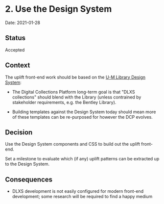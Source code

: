 # 2. Use the Design System

Date: 2021-01-28

## Status

Accepted

## Context

The uplift front-end work should be based on the [U-M Library Design System](https://design-system.lib.umich.edu/):

* The Digital Collections Platform long-term goal is that "DLXS collections" should blend with the Library (unless contrained by stakeholder requirements, e.g. the Bentley Library).

* Building templates against the Design System today should mean more of these templates can be re-purposed for however the DCP evolves.


## Decision

Use the Design System components and CSS to build out the uplift front-end.

Set a milestone to evaluate which (if any) uplift patterns can be extracted up to the Design System.

## Consequences

* DLXS development is not easily configured for modern front-end development; some research will be required to find a happy medium
